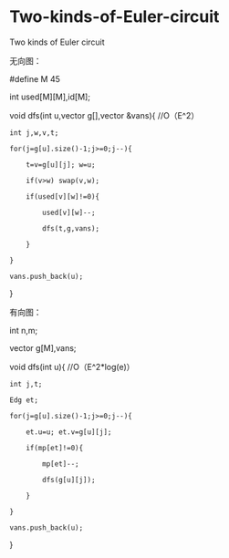 # Two-kinds-of-Euler-circuit

Two kinds of Euler circuit

无向图：

#define M 45

int used[M][M],id[M];

void dfs(int u,vector<int> g[],vector<int> &vans){  //O（E^2）
  
  
	int j,w,v,t;
  
	for(j=g[u].size()-1;j>=0;j--){
  
		t=v=g[u][j]; w=u;
    
		if(v>w) swap(v,w);
    
		if(used[v][w]!=0){
    
			used[v][w]--;
      
			dfs(t,g,vans);
      
		}
    
	}
  
	vans.push_back(u);
  
}


有向图：

int n,m;

vector<int> g[M],vans;
  
void dfs(int u){   //O（E^2*log(e)）

	int j,t;
  
	Edg et;
  
	for(j=g[u].size()-1;j>=0;j--){
  
		et.u=u; et.v=g[u][j];
    
		if(mp[et]!=0){
    
			mp[et]--;
      
			dfs(g[u][j]);
      
		}
    
	}
  
	vans.push_back(u);
  
}

